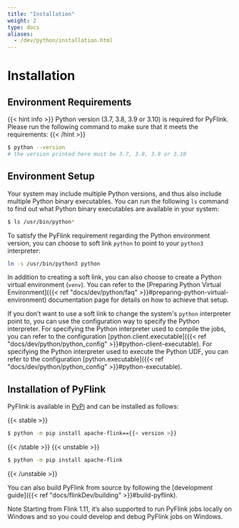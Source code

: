 ```yaml
---
title: "Installation"
weight: 2
type: docs
aliases:
  - /dev/python/installation.html
---
```

<!--
Licensed to the Apache Software Foundation (ASF) under one
or more contributor license agreements.  See the NOTICE file
distributed with this work for additional information
regarding copyright ownership.  The ASF licenses this file
to you under the Apache License, Version 2.0 (the
"License"); you may not use this file except in compliance
with the License.  You may obtain a copy of the License at

  http://www.apache.org/licenses/LICENSE-2.0

Unless required by applicable law or agreed to in writing,
software distributed under the License is distributed on an
"AS IS" BASIS, WITHOUT WARRANTIES OR CONDITIONS OF ANY
KIND, either express or implied.  See the License for the
specific language governing permissions and limitations
under the License.
-->

# Installation

## Environment Requirements

{{< hint info >}}
Python version (3.7, 3.8, 3.9 or 3.10) is required for PyFlink. Please run the following command to make sure that it meets the requirements:
{{< /hint >}}

```bash
$ python --version
# the version printed here must be 3.7, 3.8, 3.9 or 3.10
```

## Environment Setup

Your system may include multiple Python versions, and thus also include multiple Python binary executables. You can run the following
`ls` command to find out what Python binary executables are available in your system:

```bash
$ ls /usr/bin/python*
```

To satisfy the PyFlink requirement regarding the Python environment version, you can choose to soft link `python` to point to your `python3` interpreter:

```bash
ln -s /usr/bin/python3 python
```

In addition to creating a soft link, you can also choose to create a Python virtual environment (`venv`). You can refer to the [Preparing Python Virtual Environment]({{< ref "docs/dev/python/faq" >}}#preparing-python-virtual-environment) documentation page for details on how to achieve that setup.

If you don’t want to use a soft link to change the system's `python` interpreter point to, you can use the configuration way to specify the Python interpreter.
For specifying the Python interpreter used to compile the jobs, you can refer to the configuration [python.client.executable]({{< ref "docs/dev/python/python_config" >}}#python-client-executable).
For specifying the Python interpreter used to execute the Python UDF, you can refer to the configuration [python.executable]({{< ref "docs/dev/python/python_config" >}}#python-executable).

## Installation of PyFlink

PyFlink is available in [PyPi](https://pypi.org/project/apache-flink/) and can be installed as follows:

{{< stable >}}
```bash
$ python -m pip install apache-flink=={{< version >}}
```
{{< /stable >}}
{{< unstable >}}
```bash
$ python -m pip install apache-flink
```
{{< /unstable >}}

You can also build PyFlink from source by following the [development guide]({{< ref "docs/flinkDev/building" >}}#build-pyflink).

<span class="label label-info">Note</span> Starting from Flink 1.11, it’s also supported to run
PyFlink jobs locally on Windows and so you could develop and debug PyFlink jobs on Windows.
